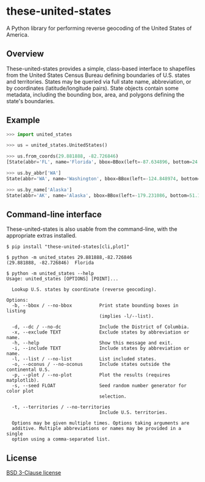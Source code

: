 # these-united-states

A Python library for performing reverse geocoding of the United States of America.

## Overview

These-united-states provides a simple, class-based interface to shapefiles from the United States
Census Bureau defining boundaries of U.S. states and territories. States may be queried via 
full state name, abbreviation, or by coordinates (latitude/longitude pairs). State objects contain
some metadata, including the bounding box, area, and polygons defining the state's boundaries.

## Example

```python
>>> import united_states

>>> us = united_states.UnitedStates()

>>> us.from_coords(29.881888, -82.726846)
[State(abbr='FL', name='Florida', bbox=BBox(left=-87.634896, bottom=24.396307999999998, right=-79.974306, top=31.000968))]

>>> us.by_abbr['WA']
State(abbr='WA', name='Washington', bbox=BBox(left=-124.848974, bottom=45.543541, right=-116.916071, top=49.002435999999996))

>>> us.by_name['Alaska']
State(abbr='AK', name='Alaska', bbox=BBox(left=-179.231086, bottom=51.175092, right=179.859681, top=71.439786))
```

## Command-line interface

These-united-states is also usable from the command-line, with the appropriate extras installed.

```
$ pip install "these-united-states[cli,plot]"

$ python -m united_states 29.881888,-82.726846
(29.881888, -82.726846)  Florida

$ python -m united_states --help
Usage: united_states [OPTIONS] [POINT]...

  Lookup U.S. states by coordinate (reverse geocoding).

Options:
  -b, --bbox / --no-bbox          Print state bounding boxes in listing
                                  (implies -l/--list).

  -d, --dc / --no-dc              Include the District of Columbia.
  -x, --exclude TEXT              Exclude states by abbreviation or name.
  -h, --help                      Show this message and exit.
  -i, --include TEXT              Include states by abbreviation or name.
  -l, --list / --no-list          List included states.
  -o, --oconus / --no-oconus      Include states outside the continental U.S.
  -p, --plot / --no-plot          Plot the results (requires matplotlib).
  -s, --seed FLOAT                Seed random number generator for color plot
                                  selection.

  -t, --territories / --no-territories
                                  Include U.S. territories.

  Options may be given multiple times. Options taking arguments are
  additive. Multiple abbreviations or names may be provided in a single
  option using a comma-separated list.
```

## License

[BSD 3-Clause license](LICENSE)

